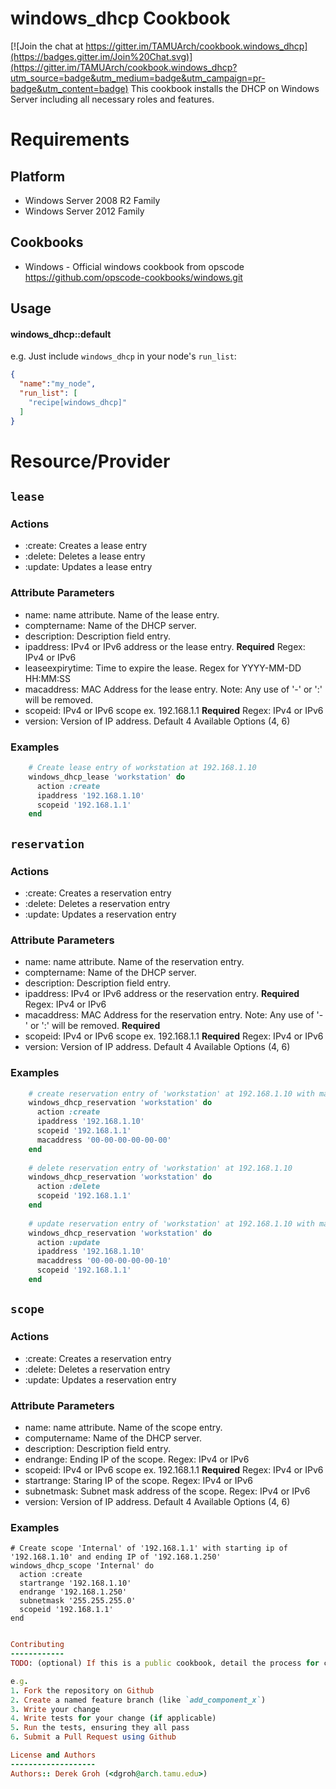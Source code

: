 windows_dhcp Cookbook
=====================
[![Join the chat at https://gitter.im/TAMUArch/cookbook.windows_dhcp](https://badges.gitter.im/Join%20Chat.svg)](https://gitter.im/TAMUArch/cookbook.windows_dhcp?utm_source=badge&utm_medium=badge&utm_campaign=pr-badge&utm_content=badge)
This cookbook installs the DHCP on Windows Server including all necessary roles and features.

Requirements
============

Platform
--------

* Windows Server 2008 R2 Family
* Windows Server 2012 Family

Cookbooks
---------

- Windows - Official windows cookbook from opscode https://github.com/opscode-cookbooks/windows.git

Usage
-----
#### windows_dhcp::default

e.g.
Just include `windows_dhcp` in your node's `run_list`:

```json
{
  "name":"my_node",
  "run_list": [
    "recipe[windows_dhcp]"
  ]
}
```

Resource/Provider
=================

`lease`
--------

### Actions
- :create: Creates a lease entry
- :delete: Deletes a lease entry
- :update: Updates a lease entry

### Attribute Parameters

- name: name attribute. Name of the lease entry.
- comptername: Name of the DHCP server.
- description: Description field entry.
- ipaddress: IPv4 or IPv6 address or the lease entry. **Required** Regex: IPv4 or IPv6
- leaseexpirytime: Time to expire the lease. Regex for YYYY-MM-DD HH:MM:SS
- macaddress: MAC Address for the lease entry. Note: Any use of '-' or ':' will be removed.
- scopeid: IPv4 or IPv6 scope ex. 192.168.1.1 **Required** Regex: IPv4 or IPv6
- version: Version of IP address.  Default 4 Available Options (4, 6)

### Examples
```ruby
    # Create lease entry of workstation at 192.168.1.10
    windows_dhcp_lease 'workstation' do
      action :create
      ipaddress '192.168.1.10'
      scopeid '192.168.1.1'
    end
```
`reservation`
--------

### Actions
- :create: Creates a reservation entry
- :delete: Deletes a reservation entry
- :update: Updates a reservation entry

### Attribute Parameters

- name: name attribute. Name of the reservation entry.
- comptername: Name of the DHCP server.
- description: Description field entry.
- ipaddress: IPv4 or IPv6 address or the reservation entry. **Required** Regex: IPv4 or IPv6
- macaddress: MAC Address for the reservation entry. Note: Any use of '-' or ':' will be removed. **Required**
- scopeid: IPv4 or IPv6 scope ex. 192.168.1.1 **Required** Regex: IPv4 or IPv6
- version: Version of IP address.  Default 4 Available Options (4, 6)

### Examples
```ruby
    # create reservation entry of 'workstation' at 192.168.1.10 with mac address of '00-00-00-00-00-00'
    windows_dhcp_reservation 'workstation' do
      action :create
      ipaddress '192.168.1.10'
      scopeid '192.168.1.1'
      macaddress '00-00-00-00-00-00'
    end
    
    # delete reservation entry of 'workstation' at 192.168.1.10
    windows_dhcp_reservation 'workstation' do
      action :delete
      scopeid '192.168.1.1'
    end
    
    # update reservation entry of 'workstation' at 192.168.1.10 with mac address of '00-00-00-00-00-10'
    windows_dhcp_reservation 'workstation' do
      action :update
      ipaddress '192.168.1.10'
      macaddress '00-00-00-00-00-10'
      scopeid '192.168.1.1'
    end
```
`scope`
--------

### Actions
- :create: Creates a reservation entry
- :delete: Deletes a reservation entry
- :update: Updates a reservation entry

### Attribute Parameters

- name: name attribute.  Name of the scope entry.
- computername: Name of the DHCP server.
- description: Description field entry.
- endrange: Ending IP of the scope. Regex: IPv4 or IPv6
- scopeid: IPv4 or IPv6 scope ex. 192.168.1.1 **Required** Regex: IPv4 or IPv6
- startrange: Staring IP of the scope.  Regex: IPv4 or IPv6
- subnetmask: Subnet mask address of the scope. Regex: IPv4 or IPv6
- version: Version of IP address.  Default 4 Available Options (4, 6)

### Examples

    # Create scope 'Internal' of '192.168.1.1' with starting ip of '192.168.1.10' and ending IP of '192.168.1.250'
    windows_dhcp_scope 'Internal' do
      action :create
      startrange '192.168.1.10'
      endrange '192.168.1.250'
      subnetmask '255.255.255.0'
      scopeid '192.168.1.1'
    end
```ruby

Contributing
------------
TODO: (optional) If this is a public cookbook, detail the process for contributing. If this is a private cookbook, remove this section.

e.g.
1. Fork the repository on Github
2. Create a named feature branch (like `add_component_x`)
3. Write your change
4. Write tests for your change (if applicable)
5. Run the tests, ensuring they all pass
6. Submit a Pull Request using Github

License and Authors
-------------------
Authors:: Derek Groh (<dgroh@arch.tamu.edu>)
